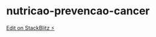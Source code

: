 # nutricao-prevencao-cancer

[Edit on StackBlitz ⚡️](https://stackblitz.com/edit/nutricao-prevencao-cancer)